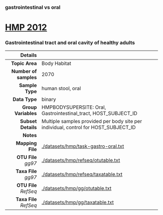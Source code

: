 ### gastrointestinal vs oral
# [HMP 2012]( ../docs/hmp.html )
### Gastrointestinal tract and oral cavity of healthy adults

| Details                   |                                                           |
| ------------------------: |-----------------------------------------------------------|
| **Topic Area**                | Body Habitat                                                |
| **Number of samples**         | 2070                                         |
| **Sample Type**               | human stool, oral                                         |
| **Data Type**                 | binary                                           |
| **Group Variables**           | HMPBODYSUPERSITE: Oral, Gastrointestinal_tract, HOST_SUBJECT_ID                                          |
| **Subset Details**            | Multiple samples provided per body site per individual, control for HOST_SUBJECT_ID                                  |
| **Notes**                     |                                          |
| **Mapping File**              | [./datasets/hmp/task-gastro-oral.txt]( ../datasets/hmp/./datasets/hmp/task-gastro-oral.txt)        |
| **OTU File** *gg97*           | [./datasets/hmp/refseq/otutable.txt]( ../datasets/hmp/./datasets/hmp/refseq/otutable.txt)          |
| **Taxa File** *gg97*          | [./datasets/hmp/refseq/taxatable.txt]( ../datasets/hmp/./datasets/hmp/refseq/taxatable.txt)        |
| **OTU File** *RefSeq*         | [./datasets/hmp/gg/otutable.txt]( ../datasets/hmp/./datasets/hmp/gg/otutable.txt)  |
| **Taxa File** *RefSeq*        | [./datasets/hmp/gg/taxatable.txt]( ../datasets/hmp/./datasets/hmp/gg/taxatable.txt)|
